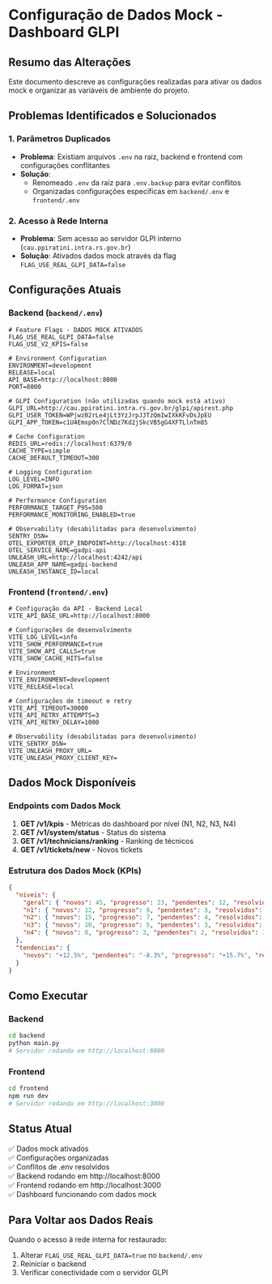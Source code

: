 # Configuração de Dados Mock - Dashboard GLPI

## Resumo das Alterações

Este documento descreve as configurações realizadas para ativar os dados mock e organizar as variáveis de ambiente do projeto.

## Problemas Identificados e Solucionados

### 1. Parâmetros Duplicados
- **Problema**: Existiam arquivos `.env` na raiz, backend e frontend com configurações conflitantes
- **Solução**: 
  - Renomeado `.env` da raiz para `.env.backup` para evitar conflitos
  - Organizadas configurações específicas em `backend/.env` e `frontend/.env`

### 2. Acesso à Rede Interna
- **Problema**: Sem acesso ao servidor GLPI interno (`cau.ppiratini.intra.rs.gov.br`)
- **Solução**: Ativados dados mock através da flag `FLAG_USE_REAL_GLPI_DATA=false`

## Configurações Atuais

### Backend (`backend/.env`)
```env
# Feature Flags - DADOS MOCK ATIVADOS
FLAG_USE_REAL_GLPI_DATA=false
FLAG_USE_V2_KPIS=false

# Environment Configuration
ENVIRONMENT=development
RELEASE=local
API_BASE=http://localhost:8000
PORT=8000

# GLPI Configuration (não utilizadas quando mock está ativo)
GLPI_URL=http://cau.ppiratini.intra.rs.gov.br/glpi/apirest.php
GLPI_USER_TOKEN=WPjwz02rLe4jLt3YzJrpJJTzQmIwIXkKFvDsJpEU
GLPI_APP_TOKEN=c1U4Emxp0n7ClNDz7Kd2jSkcVB5gG4XFTLlnTm85

# Cache Configuration
REDIS_URL=redis://localhost:6379/0
CACHE_TYPE=simple
CACHE_DEFAULT_TIMEOUT=300

# Logging Configuration
LOG_LEVEL=INFO
LOG_FORMAT=json

# Performance Configuration
PERFORMANCE_TARGET_P95=500
PERFORMANCE_MONITORING_ENABLED=true

# Observability (desabilitadas para desenvolvimento)
SENTRY_DSN=
OTEL_EXPORTER_OTLP_ENDPOINT=http://localhost:4318
OTEL_SERVICE_NAME=gadpi-api
UNLEASH_URL=http://localhost:4242/api
UNLEASH_APP_NAME=gadpi-backend
UNLEASH_INSTANCE_ID=local
```

### Frontend (`frontend/.env`)
```env
# Configuração da API - Backend Local
VITE_API_BASE_URL=http://localhost:8000

# Configurações de desenvolvimento
VITE_LOG_LEVEL=info
VITE_SHOW_PERFORMANCE=true
VITE_SHOW_API_CALLS=true
VITE_SHOW_CACHE_HITS=false

# Environment
VITE_ENVIRONMENT=development
VITE_RELEASE=local

# Configurações de timeout e retry
VITE_API_TIMEOUT=30000
VITE_API_RETRY_ATTEMPTS=3
VITE_API_RETRY_DELAY=1000

# Observability (desabilitadas para desenvolvimento)
VITE_SENTRY_DSN=
VITE_UNLEASH_PROXY_URL=
VITE_UNLEASH_PROXY_CLIENT_KEY=
```

## Dados Mock Disponíveis

### Endpoints com Dados Mock
1. **GET /v1/kpis** - Métricas do dashboard por nível (N1, N2, N3, N4)
2. **GET /v1/system/status** - Status do sistema
3. **GET /v1/technicians/ranking** - Ranking de técnicos
4. **GET /v1/tickets/new** - Novos tickets

### Estrutura dos Dados Mock (KPIs)
```json
{
  "niveis": {
    "geral": { "novos": 45, "progresso": 23, "pendentes": 12, "resolvidos": 156, "total": 236 },
    "n1": { "novos": 12, "progresso": 8, "pendentes": 3, "resolvidos": 42, "total": 65 },
    "n2": { "novos": 15, "progresso": 7, "pendentes": 4, "resolvidos": 38, "total": 64 },
    "n3": { "novos": 10, "progresso": 5, "pendentes": 3, "resolvidos": 41, "total": 59 },
    "n4": { "novos": 8, "progresso": 3, "pendentes": 2, "resolvidos": 35, "total": 48 }
  },
  "tendencias": {
    "novos": "+12.5%", "pendentes": "-8.3%", "progresso": "+15.7%", "resolvidos": "+22.1%"
  }
}
```

## Como Executar

### Backend
```bash
cd backend
python main.py
# Servidor rodando em http://localhost:8000
```

### Frontend
```bash
cd frontend
npm run dev
# Servidor rodando em http://localhost:3000
```

## Status Atual
✅ Dados mock ativados  
✅ Configurações organizadas  
✅ Conflitos de .env resolvidos  
✅ Backend rodando em http://localhost:8000  
✅ Frontend rodando em http://localhost:3000  
✅ Dashboard funcionando com dados mock  

## Para Voltar aos Dados Reais
Quando o acesso à rede interna for restaurado:
1. Alterar `FLAG_USE_REAL_GLPI_DATA=true` no `backend/.env`
2. Reiniciar o backend
3. Verificar conectividade com o servidor GLPI